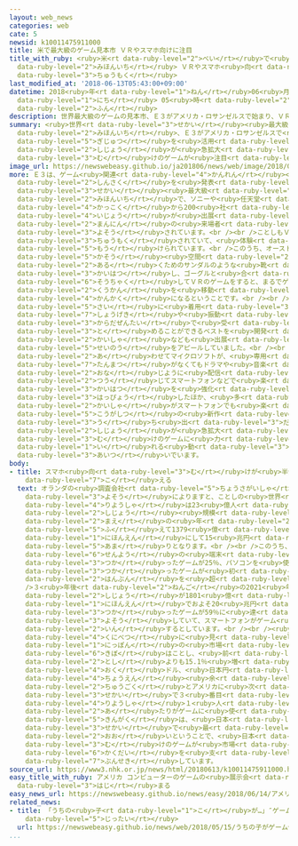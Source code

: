 ```yaml
---
layout: web_news
categories: web
cate: 5
newsid: k10011475911000
title: 米で最大級のゲーム見本市 ＶＲやスマホ向けに注目
title_with_ruby: <ruby>米<rt data-ruby-level="2">べい</rt></ruby>で<ruby>最大級<rt data-ruby-level="4">さいだいきゅう</rt></ruby>のゲーム<ruby>見本市<rt
  data-ruby-level="2">みほんいち</rt></ruby> ＶＲやスマホ<ruby>向<rt data-ruby-level="3">む</rt></ruby>けに<ruby>注目<rt
  data-ruby-level="3">ちゅうもく</rt></ruby>
last_modified_at: '2018-06-13T05:43:00+09:00'
datetime: 2018<ruby>年<rt data-ruby-level="1">ねん</rt></ruby>06<ruby>月<rt data-ruby-level="1">がつ</rt></ruby>13<ruby>日<rt
  data-ruby-level="1">にち</rt></ruby> 05<ruby>時<rt data-ruby-level="2">じ</rt></ruby>43<ruby>分<rt
  data-ruby-level="2">ふん</rt></ruby>
description: 世界最大級のゲームの見本市、Ｅ３がアメリカ・ロサンゼルスで始まり、ＶＲ＝バーチャルリアリティーの技術を活用したゲームや、市場が急拡大しているスマートフォン向けのゲームが注目されています。
summary: <ruby>世界<rt data-ruby-level="3">せかい</rt></ruby><ruby>最大級<rt data-ruby-level="4">さいだいきゅう</rt></ruby>のゲームの<ruby>見本市<rt
  data-ruby-level="2">みほんいち</rt></ruby>、Ｅ３がアメリカ・ロサンゼルスで<ruby>始<rt data-ruby-level="3">はじ</rt></ruby>まり、ＶＲ＝バーチャルリアリティーの<ruby>技術<rt
  data-ruby-level="5">ぎじゅつ</rt></ruby>を<ruby>活用<rt data-ruby-level="2">かつよう</rt></ruby>したゲームや、<ruby>市場<rt
  data-ruby-level="2">しじょう</rt></ruby>が<ruby>急拡大<rt data-ruby-level="6">きゅうかくだい</rt></ruby>しているスマートフォン<ruby>向<rt
  data-ruby-level="3">む</rt></ruby>けのゲームが<ruby>注目<rt data-ruby-level="3">ちゅうもく</rt></ruby>されています。
image_url: https://newswebeasy.github.io/ja201806/news/web/image/2018/06/13/K10011475911_1806130618_1806130631_01_02.jpg
more: Ｅ３は、ゲーム<ruby>関連<rt data-ruby-level="4">かんれん</rt></ruby><ruby>企業<rt data-ruby-level="7">きぎょう</rt></ruby>が<ruby>新作<rt
  data-ruby-level="2">しんさく</rt></ruby>を<ruby>発表<rt data-ruby-level="3">はっぴょう</rt></ruby>する<ruby>世界<rt
  data-ruby-level="3">せかい</rt></ruby><ruby>最大級<rt data-ruby-level="4">さいだいきゅう</rt></ruby>の<ruby>見本市<rt
  data-ruby-level="2">みほんいち</rt></ruby>で、ソニーや<ruby>任天堂<rt data-ruby-level="5">にんてんどう</rt></ruby>、フェイスブックなど<ruby>各国<rt
  data-ruby-level="4">かっこく</rt></ruby>から200<ruby>社<rt data-ruby-level="2">しゃ</rt></ruby><ruby>以上<rt
  data-ruby-level="4">いじょう</rt></ruby>が<ruby>出展<rt data-ruby-level="6">しゅってん</rt></ruby>し、およそ７<ruby>万人<rt
  data-ruby-level="2">まんにん</rt></ruby>の<ruby>来場者<rt data-ruby-level="3">らいじょうしゃ</rt></ruby>が<ruby>予想<rt
  data-ruby-level="3">よそう</rt></ruby>されています。<br /><br />ことしもＶＲ<ruby>関連<rt data-ruby-level="4">かんれん</rt></ruby>のゲームが<ruby>注目<rt
  data-ruby-level="3">ちゅうもく</rt></ruby>されていて、<ruby>体験<rt data-ruby-level="4">たいけん</rt></ruby>できるコーナーも<ruby>設<rt
  data-ruby-level="5">もう</rt></ruby>けられています。<br />このうち、オーストリアの<ruby>会社<rt data-ruby-level="2">かいしゃ</rt></ruby>は、<ruby>仮想<rt
  data-ruby-level="5">かそう</rt></ruby><ruby>空間<rt data-ruby-level="2">くうかん</rt></ruby>を<ruby>歩<rt
  data-ruby-level="2">ある</rt></ruby>くためのサンダルのような<ruby>靴<rt data-ruby-level="7">くつ</rt></ruby>を<ruby>開発<rt
  data-ruby-level="3">かいはつ</rt></ruby>し、ゴーグルと<ruby>合<rt data-ruby-level="2">あ</rt></ruby>わせて<ruby>装着<rt
  data-ruby-level="6">そうちゃく</rt></ruby>してＶＲのゲームをすると、まるでゲームの<ruby>中<rt data-ruby-level="1">なか</rt></ruby>の<ruby>空間<rt
  data-ruby-level="2">くうかん</rt></ruby>を<ruby>移動<rt data-ruby-level="5">いどう</rt></ruby>しているような<ruby>感覚<rt
  data-ruby-level="4">かんかく</rt></ruby>になるということです。<br /><br />また、ＶＲなどのゲームをする<ruby>際<rt
  data-ruby-level="5">さい</rt></ruby>に<ruby>着用<rt data-ruby-level="3">ちゃくよう</rt></ruby>すると、<ruby>衝撃<rt
  data-ruby-level="7">しょうげき</rt></ruby>や<ruby>振動<rt data-ruby-level="7">しんどう</rt></ruby>などを<ruby>体全体<rt
  data-ruby-level="3">からだぜんたい</rt></ruby>で<ruby>受<rt data-ruby-level="3">う</rt></ruby>け<ruby>止<rt
  data-ruby-level="3">と</rt></ruby>めることができるベストを<ruby>開発<rt data-ruby-level="3">かいはつ</rt></ruby>したイスラエルの<ruby>会社<rt
  data-ruby-level="2">かいしゃ</rt></ruby>なども<ruby>出展<rt data-ruby-level="6">しゅってん</rt></ruby>して、<ruby>性能<rt
  data-ruby-level="5">せいのう</rt></ruby>をアピールしていました。<br /><br /><ruby>一方<rt data-ruby-level="2">いっぽう</rt></ruby>、Ｅ３に<ruby>合<rt
  data-ruby-level="2">あ</rt></ruby>わせてマイクロソフトが、<ruby>専用<rt data-ruby-level="6">せんよう</rt></ruby>の<ruby>端末<rt
  data-ruby-level="7">たんまつ</rt></ruby>がなくてもドラマや<ruby>音楽<rt data-ruby-level="2">おんがく</rt></ruby>と<ruby>同<rt
  data-ruby-level="2">おな</rt></ruby>じように<ruby>配信<rt data-ruby-level="4">はいしん</rt></ruby>を<ruby>通<rt
  data-ruby-level="2">つう</rt></ruby>じてスマートフォンなどで<ruby>楽<rt data-ruby-level="2">たの</rt></ruby>しめるゲームの<ruby>開発<rt
  data-ruby-level="3">かいはつ</rt></ruby>を<ruby>強化<rt data-ruby-level="3">きょうか</rt></ruby>すると<ruby>発表<rt
  data-ruby-level="3">はっぴょう</rt></ruby>したほか、<ruby>多<rt data-ruby-level="2">おお</rt></ruby>くの<ruby>会社<rt
  data-ruby-level="2">かいしゃ</rt></ruby>がスマートフォンでも<ruby>楽<rt data-ruby-level="2">たの</rt></ruby>しめる<ruby>高画質<rt
  data-ruby-level="5">こうがしつ</rt></ruby>の<ruby>新作<rt data-ruby-level="2">しんさく</rt></ruby>を<ruby>打<rt
  data-ruby-level="3">う</rt></ruby>ち<ruby>出<rt data-ruby-level="3">だ</rt></ruby>すなど、<ruby>市場<rt
  data-ruby-level="2">しじょう</rt></ruby>が<ruby>急拡大<rt data-ruby-level="6">きゅうかくだい</rt></ruby>しているスマートフォン<ruby>向<rt
  data-ruby-level="3">む</rt></ruby>けのゲームに<ruby>力<rt data-ruby-level="1">ちから</rt></ruby>を<ruby>入<rt
  data-ruby-level="1">い</rt></ruby>れる<ruby>動<rt data-ruby-level="3">うご</rt></ruby>きが<ruby>相次<rt
  data-ruby-level="3">あいつ</rt></ruby>いでいます。
body:
- title: スマホ<ruby>向<rt data-ruby-level="3">む</rt></ruby>けが<ruby>半分<rt data-ruby-level="2">はんぶん</rt></ruby><ruby>超<rt
    data-ruby-level="7">こ</rt></ruby>える
  text: オランダの<ruby>調査会社<rt data-ruby-level="5">ちょうさがいしゃ</rt></ruby>「ニューズー」の<ruby>予想<rt
    data-ruby-level="3">よそう</rt></ruby>によりますと、ことしの<ruby>世界<rt data-ruby-level="3">せかい</rt></ruby>のゲームの<ruby>利用者<rt
    data-ruby-level="4">りようしゃ</rt></ruby>は23<ruby>億人<rt data-ruby-level="4">おくにん</rt></ruby>で、<ruby>市場<rt
    data-ruby-level="2">しじょう</rt></ruby><ruby>規模<rt data-ruby-level="6">きぼ</rt></ruby>は<ruby>前<rt
    data-ruby-level="2">まえ</rt></ruby>の<ruby>年<rt data-ruby-level="2">とし</rt></ruby>より13.3％<ruby>増<rt
    data-ruby-level="5">ふ</rt></ruby>えて1379<ruby>億<rt data-ruby-level="4">おく</rt></ruby>ドル、<ruby>日本円<rt
    data-ruby-level="1">にほんえん</rt></ruby>にして15<ruby>兆円<rt data-ruby-level="4">ちょうえん</rt></ruby><ruby>余<rt
    data-ruby-level="5">あま</rt></ruby>りとなります。<br /><br />このうち、スマートフォンを<ruby>使<rt data-ruby-level="3">つか</rt></ruby>ったゲームが51％、<ruby>専用<rt
    data-ruby-level="6">せんよう</rt></ruby>の<ruby>端末<rt data-ruby-level="7">たんまつ</rt></ruby>を<ruby>使<rt
    data-ruby-level="3">つか</rt></ruby>ったゲームが25％、パソコンを<ruby>使<rt data-ruby-level="3">つか</rt></ruby>ったゲームが24％となり、スマートフォンを<ruby>使<rt
    data-ruby-level="3">つか</rt></ruby>ったゲームが<ruby>初<rt data-ruby-level="4">はじ</rt></ruby>めて<ruby>半分<rt
    data-ruby-level="2">はんぶん</rt></ruby>を<ruby>超<rt data-ruby-level="7">こ</rt></ruby>えるということです。<br
    />３<ruby>年後<rt data-ruby-level="2">ねんご</rt></ruby>の2021<ruby>年<rt data-ruby-level="1">ねん</rt></ruby>には、ゲーム<ruby>市場<rt
    data-ruby-level="2">しじょう</rt></ruby>が1801<ruby>億<rt data-ruby-level="4">おく</rt></ruby>ドル、<ruby>日本円<rt
    data-ruby-level="1">にほんえん</rt></ruby>でおよそ20<ruby>兆円<rt data-ruby-level="4">ちょうえん</rt></ruby>となり、スマートフォンを<ruby>使<rt
    data-ruby-level="3">つか</rt></ruby>ったゲームが59％に<ruby>達<rt data-ruby-level="4">たっ</rt></ruby>すると<ruby>予想<rt
    data-ruby-level="3">よそう</rt></ruby>していて、スマートフォンがゲーム<ruby>市場<rt data-ruby-level="2">しじょう</rt></ruby>をけん<ruby>引<rt
    data-ruby-level="2">いん</rt></ruby>するとしています。<br /><br /><ruby>一方<rt data-ruby-level="2">いっぽう</rt></ruby>、<ruby>国別<rt
    data-ruby-level="4">くにべつ</rt></ruby>に<ruby>見<rt data-ruby-level="1">み</rt></ruby>ると、<ruby>日本<rt
    data-ruby-level="1">にっぽん</rt></ruby>の<ruby>市場<rt data-ruby-level="2">しじょう</rt></ruby><ruby>規模<rt
    data-ruby-level="6">きぼ</rt></ruby>はことし、<ruby>前<rt data-ruby-level="2">まえ</rt></ruby>の<ruby>年<rt
    data-ruby-level="2">とし</rt></ruby>よりも15.1％<ruby>増<rt data-ruby-level="5">ふ</rt></ruby>えて192<ruby>億<rt
    data-ruby-level="4">おく</rt></ruby>ドル、<ruby>日本円<rt data-ruby-level="1">にほんえん</rt></ruby>にして２<ruby>兆円<rt
    data-ruby-level="4">ちょうえん</rt></ruby><ruby>余<rt data-ruby-level="5">あま</rt></ruby>りとなり、<ruby>中国<rt
    data-ruby-level="2">ちゅうごく</rt></ruby>とアメリカに<ruby>次<rt data-ruby-level="3">つ</rt></ruby>いで<ruby>世界<rt
    data-ruby-level="3">せかい</rt></ruby>で３<ruby>番目<rt data-ruby-level="2">ばんめ</rt></ruby>ですが、<ruby>利用者<rt
    data-ruby-level="4">りようしゃ</rt></ruby>１<ruby>人<rt data-ruby-level="1">にん</rt></ruby><ruby>当<rt
    data-ruby-level="2">あ</rt></ruby>たりがゲームに<ruby>使<rt data-ruby-level="3">つか</rt></ruby>う<ruby>金額<rt
    data-ruby-level="5">きんがく</rt></ruby>は、<ruby>日本<rt data-ruby-level="1">にっぽん</rt></ruby>が<ruby>世界<rt
    data-ruby-level="3">せかい</rt></ruby>で<ruby>最<rt data-ruby-level="4">もっと</rt></ruby>も<ruby>多<rt
    data-ruby-level="2">おお</rt></ruby>いということで、<ruby>日本<rt data-ruby-level="1">にっぽん</rt></ruby>でもスマートフォン<ruby>向<rt
    data-ruby-level="3">む</rt></ruby>けのゲームが<ruby>市場<rt data-ruby-level="2">しじょう</rt></ruby>の<ruby>拡大<rt
    data-ruby-level="6">かくだい</rt></ruby>を<ruby>支<rt data-ruby-level="5">ささ</rt></ruby>えると<ruby>分析<rt
    data-ruby-level="7">ぶんせき</rt></ruby>しています。
source_url: https://www3.nhk.or.jp/news/html/20180613/k10011475911000.html
easy_title_with_ruby: アメリカ コンピューターのゲームの<ruby>展示会<rt data-ruby-level="6">てんじかい</rt></ruby>が<ruby>始<rt
  data-ruby-level="3">はじ</rt></ruby>まる
easy_news_url: https://newswebeasy.github.io/news/easy/2018/06/14/アメリカ-コンピューターのゲームの展示会が始まる
related_news:
- title: 「うちの<ruby>子<rt data-ruby-level="1">こ</rt></ruby>が…」″ゲーム<ruby>依存<rt data-ruby-level="7">いぞん</rt></ruby>″の<ruby>実態<rt
    data-ruby-level="5">じったい</rt></ruby>
  url: https://newswebeasy.github.io/news/web/2018/05/15/うちの子がゲーム依存の実態
...
```

